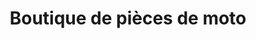 ---
title: "Boutique de pièces de moto"
url: /nzoo/boutique-de-pieces-de-moto/
shop: pièces de voitures
---